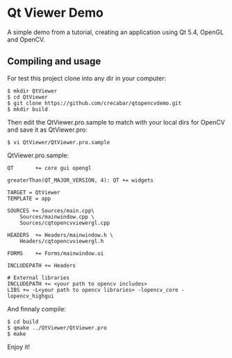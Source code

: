 # Qt Viewer Demo
A simple demo from a tutorial, creating an application using Qt 5.4, OpenGL and OpenCV.

## Compiling and usage
For test this project clone into any dir in your computer:
```
$ mkdir QtViewer
$ cd QtViewer
$ git clone https://github.com/crecabar/qtopencvdemo.git
$ mkdir build
```
Then edit the QtViewer.pro.sample to match with your local dirs for OpenCV and save it as QtViewer.pro:
```
$ vi QtViewer/QtViewer.pro.sample
```
QtViewer.pro.sample:
```
QT       += core gui opengl

greaterThan(QT_MAJOR_VERSION, 4): QT += widgets

TARGET = QtViewer
TEMPLATE = app

SOURCES += Sources/main.cpp\
    Sources/mainwindow.cpp \
    Sources/cqtopencvviewergl.cpp

HEADERS  += Headers/mainwindow.h \
    Headers/cqtopencvviewergl.h

FORMS    += Forms/mainwindow.ui

INCLUDEPATH += Headers

# External libraries
INCLUDEPATH += <your path to opencv includes>
LIBS += -L<your path to opencv libraries> -lopencv_core -lopencv_highgui
```
And finnaly compile:
```
$ cd build
$ qmake ../QtViewer/QtViewer.pro
$ make
```
Enjoy it!
